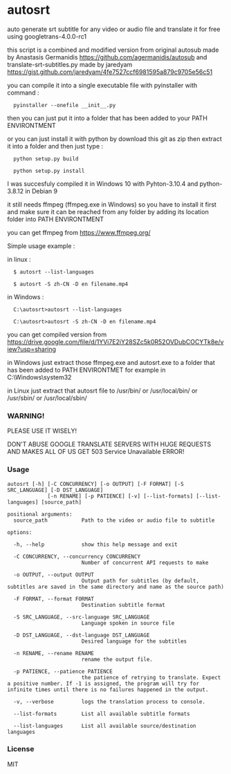 # autosrt
auto generate srt subtitle for any video or audio file and translate it for free using googletrans-4.0.0-rc1

this script is a combined and modified version from original autosub made by Anastasis Germanidis https://github.com/agermanidis/autosub
and translate-srt-subtitles.py made by jaredyam https://gist.github.com/jaredyam/4fe7527ccf6981595a879c9705e56c51

you can compile it into a single executable file with pyinstaller with command :

```
  pyinstaller --onefile __init__.py
```
then you can just put it into a folder that has been added to your PATH ENVIRONTMENT

or you can just install it with python by download this git as zip then extract it into a folder and then just type :

```
  python setup.py build

  python setup.py install
```
I was succesfuly compiled it in Windows 10 with Pyhton-3.10.4 and python-3.8.12 in Debian 9

it still needs ffmpeg (ffmpeg.exe in Windows) so you have to install it first and make sure it can be reached
from any folder by adding its location folder into PATH ENVIRONTMENT

you can get ffmpeg from https://www.ffmpeg.org/

Simple usage example :
  
in linux :
```
  $ autosrt --list-languages

  $ autosrt -S zh-CN -D en filename.mp4
```  
  
in Windows :
```
  C:\autosrt>autosrt --list-languages
  
  C:\autosrt>autosrt -S zh-CN -D en filename.mp4
```  

you can get compiled version from https://drive.google.com/file/d/1YVi7E2iY28SZc5k0R52OVDubCOCYTk8e/view?usp=sharing

in Windows just extract those ffmpeg.exe and autosrt.exe to a folder that has been added to PATH ENVIRONTMET
for example in C:\Windows\system32

in Linux just extract that autosrt file to /usr/bin/ or /usr/local/bin/ or /usr/sbin/ or /usr/local/sbin/


### WARNING!

PLEASE USE IT WISELY!

DON'T ABUSE GOOGLE TRANSLATE SERVERS WITH HUGE REQUESTS AND MAKES ALL OF US GET 503 Service Unavailable ERROR!


### Usage

```
autosrt [-h] [-C CONCURRENCY] [-o OUTPUT] [-F FORMAT] [-S SRC_LANGUAGE] [-D DST_LANGUAGE]
             [-n RENAME] [-p PATIENCE] [-v] [--list-formats] [--list-languages] [source_path]

positional arguments:
  source_path           Path to the video or audio file to subtitle

options:

  -h, --help            show this help message and exit
  
  -C CONCURRENCY, --concurrency CONCURRENCY
                        Number of concurrent API requests to make
                        
  -o OUTPUT, --output OUTPUT
                        Output path for subtitles (by default, subtitles are saved in the same directory and name as the source path)
                        
  -F FORMAT, --format FORMAT
                        Destination subtitle format
                        
  -S SRC_LANGUAGE, --src-language SRC_LANGUAGE
                        Language spoken in source file
                        
  -D DST_LANGUAGE, --dst-language DST_LANGUAGE
                        Desired language for the subtitles
                        
  -n RENAME, --rename RENAME
                        rename the output file.
                        
  -p PATIENCE, --patience PATIENCE
                        the patience of retrying to translate. Expect a positive number. If -1 is assigned, the program will try for infinite times until there is no failures happened in the output.
                        
  -v, --verbose         logs the translation process to console.
  
  --list-formats        List all available subtitle formats
  
  --list-languages      List all available source/destination languages
```

### License

MIT
